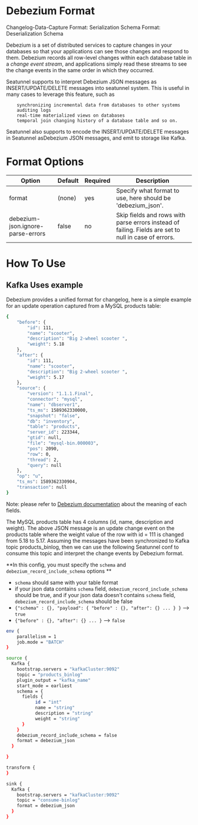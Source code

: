 # Debezium Format

Changelog-Data-Capture Format: Serialization Schema Format: Deserialization Schema

Debezium is a set of distributed services to capture changes in your databases so that your applications can see those changes and respond to them. Debezium records all row-level changes within each database table in a *change event stream*, and applications simply read these streams to see the change events in the same order in which they occurred.

Seatunnel supports to interpret Debezium JSON messages as INSERT/UPDATE/DELETE messages into seatunnel system. This is useful in many cases to leverage this feature, such as

        synchronizing incremental data from databases to other systems
        auditing logs
        real-time materialized views on databases
        temporal join changing history of a database table and so on.

Seatunnel also supports to encode the INSERT/UPDATE/DELETE messages in Seatunnel asDebezium JSON messages, and emit to storage like Kafka.

# Format Options

|              Option               | Default | Required |                                             Description                                              |
|-----------------------------------|---------|----------|------------------------------------------------------------------------------------------------------|
| format                            | (none)  | yes      | Specify what format to use, here should be 'debezium_json'.                                          |
| debezium-json.ignore-parse-errors | false   | no       | Skip fields and rows with parse errors instead of failing. Fields are set to null in case of errors. |

# How To Use

## Kafka Uses example

Debezium provides a unified format for changelog, here is a simple example for an update operation captured from a MySQL products table:

```bash
{
	"before": {
		"id": 111,
		"name": "scooter",
		"description": "Big 2-wheel scooter ",
		"weight": 5.18
	},
	"after": {
		"id": 111,
		"name": "scooter",
		"description": "Big 2-wheel scooter ",
		"weight": 5.17
	},
	"source": {
		"version": "1.1.1.Final",
		"connector": "mysql",
		"name": "dbserver1",
		"ts_ms": 1589362330000,
		"snapshot": "false",
		"db": "inventory",
		"table": "products",
		"server_id": 223344,
		"gtid": null,
		"file": "mysql-bin.000003",
		"pos": 2090,
		"row": 0,
		"thread": 2,
		"query": null
	},
	"op": "u",
	"ts_ms": 1589362330904,
	"transaction": null
}
```

Note: please refer to [Debezium documentation](https://github.com/debezium/debezium/blob/v1.9.8.Final/documentation/modules/ROOT/pages/connectors/mysql.adoc#data-change-events) about the meaning of each fields.

The MySQL products table has 4 columns (id, name, description and weight).
The above JSON message is an update change event on the products table where the weight value of the row with id = 111 is changed from 5.18 to 5.17.
Assuming the messages have been synchronized to Kafka topic products_binlog, then we can use the following Seatunnel conf to consume this topic and interpret the change events by Debezium format.

**In this config, you must specify the `schema` and `debezium_record_include_schema` options **
- `schema` should same with your table format
- if your json data contains `schema` field, `debezium_record_include_schema` should be true, and if your json data doesn't contains `schema` field, `debezium_record_include_schema` should be false
- `{"schema" : {}, "payload": { "before" : {}, "after": {} ... } }` --> `true`
- `{"before" : {}, "after": {} ... }` --> `false`

```bash
env {
    parallelism = 1
    job.mode = "BATCH"
}

source {
  Kafka {
    bootstrap.servers = "kafkaCluster:9092"
    topic = "products_binlog"
    plugin_output = "kafka_name"
    start_mode = earliest
    schema = {
      fields {
           id = "int"
           name = "string"
           description = "string"
           weight = "string"
      }
    }
    debezium_record_include_schema = false
    format = debezium_json
  }

}

transform {
}

sink {
  Kafka {
    bootstrap.servers = "kafkaCluster:9092"
    topic = "consume-binlog"
    format = debezium_json
  }
}
```

